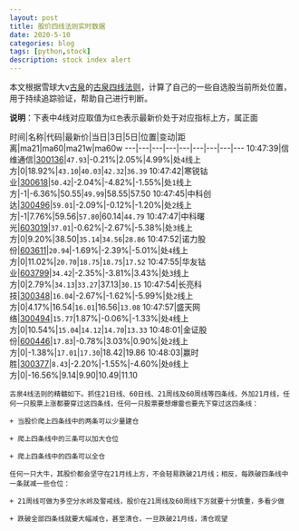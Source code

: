 ```yaml
---
layout: post
title: 股价四线法则实时数据
date: 2020-5-10
categories: blog
tags: [python,stock]
description: stock index alert
---
```



本文根据雪球大v[古泉](https://xueqiu.com/u/7148646888)的[古泉四线法则](https://xueqiu.com/7148646888/130498192)，计算了自己的一些自选股当前所处位置，用于持续追踪验证，帮助自己进行判断。

**说明**：下表中4线对应取值为`红色`表示最新价处于对应指标上方，属正面

时间|名称|代码|最新价|当日|3日|5日|位置|变动|距离|ma21|ma60|ma21w|ma60w
---|---|---|---|---|---|---|---|---
10:47:39|信维通信|[300136](https://xueqiu.com/S/SZ300136)|`47.93`|-0.21%|2.05%|4.99%|处`4`线上方|0|18.92%|`43.10`|`40.03`|`42.32`|`36.39`
10:47:42|寒锐钴业|[300618](https://xueqiu.com/S/SZ300618)|`50.42`|-2.04%|-4.82%|-1.55%|处`1`线上方|-1|-6.36%|50.55|`49.99`|58.55|57.50
10:47:45|中科创达|[300496](https://xueqiu.com/S/SZ300496)|`59.01`|-2.09%|-0.12%|-1.20%|处`2`线上方|-1|7.76%|59.56|`57.80`|60.14|`44.79`
10:47:47|中科曙光|[603019](https://xueqiu.com/S/SH603019)|`37.01`|-0.62%|-2.67%|-5.38%|处`3`线上方|0|9.20%|38.50|`35.14`|`34.56`|`28.86`
10:47:52|诺力股份|[603611](https://xueqiu.com/S/SH603611)|`20.94`|-1.69%|-2.39%|-5.01%|处`4`线上方|0|11.02%|`20.70`|`18.75`|`18.75`|`17.52`
10:47:55|华友钴业|[603799](https://xueqiu.com/S/SH603799)|`34.42`|-2.35%|-3.81%|3.43%|处`3`线上方|0|2.79%|`34.13`|`33.27`|37.13|`30.15`
10:47:54|长亮科技|[300348](https://xueqiu.com/S/SZ300348)|`16.04`|-2.67%|-1.62%|-5.99%|处`2`线上方|0|4.17%|16.54|`16.01`|16.56|`13.08`
10:47:57|盛天网络|[300494](https://xueqiu.com/S/SZ300494)|`15.77`|1.87%|-0.06%|-1.33%|处`4`线上方|0|10.54%|`15.04`|`14.12`|`14.70`|`13.33`
10:48:01|金证股份|[600446](https://xueqiu.com/S/SH600446)|`17.83`|-0.78%|3.03%|0.90%|处`2`线上方|0|-1.38%|`17.01`|`17.30`|18.42|19.86
10:48:03|赢时胜|[300377](https://xueqiu.com/S/SZ300377)|`8.43`|-2.20%|-1.55%|-4.60%|处`0`线上方|0|-16.56%|9.14|9.90|10.49|11.10

```
古泉4线法则的精髓如下。抓住21日线、60日线、21周线及60周线等四条线，外加21月线，任何一只股票上涨都要穿过这四条线，任何一只股票要想爆雷也要先下穿过这四条线：

+ 当股价爬上四条线中的两条可以少量建仓

+ 爬上四条线中的三条可以加大仓位

+ 爬上四条线中的四条可以全仓

任何一只大牛，其股价都会坚守在21月线上方，不会轻易跌破21月线；相反，每跌破四条线中一条就减一些仓位：

+ 21周线可做为多空分水岭及警戒线，股价在21周线及60周线下方就要十分慎重，多看少做

+ 跌破全部四条线就要大幅减仓，甚至清仓，一旦跌破21月线，清仓观望
```